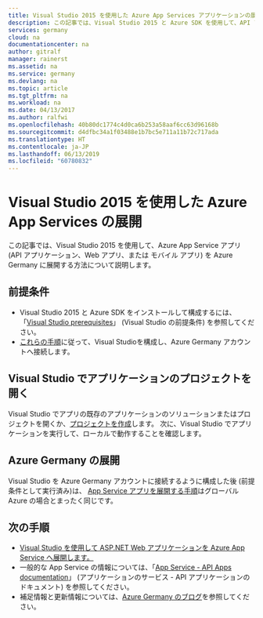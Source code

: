 ```yaml
---
title: Visual Studio 2015 を使用した Azure App Services アプリケーションの展開 | Microsoft Docs
description: この記事では、Visual Studio 2015 と Azure SDK を使用して、API アプリケーション、Web アプリ、または モバイル アプリを Azure Germany に展開する方法について説明します。
services: germany
cloud: na
documentationcenter: na
author: gitralf
manager: rainerst
ms.assetid: na
ms.service: germany
ms.devlang: na
ms.topic: article
ms.tgt_pltfrm: na
ms.workload: na
ms.date: 04/13/2017
ms.author: ralfwi
ms.openlocfilehash: 40b80dc1774c4d0ca6b253a58aaf6cc63d96168b
ms.sourcegitcommit: d4dfbc34a1f03488e1b7bc5e711a11b72c717ada
ms.translationtype: HT
ms.contentlocale: ja-JP
ms.lasthandoff: 06/13/2019
ms.locfileid: "60780832"
---
```

# <a name="deploy-an-azure-app-service-app-by-using-visual-studio-2015"></a>Visual Studio 2015 を使用した Azure App Services の展開
この記事では、Visual Studio 2015 を使用して、Azure App Service アプリ (API アプリケーション、Web アプリ、または モバイル アプリ) を Azure Germany に展開する方法について説明します。

## <a name="prerequisites"></a>前提条件
* Visual Studio 2015 と Azure SDK をインストールして構成するには、「[Visual Studio prerequisites](../app-service/app-service-web-get-started-dotnet.md#prerequisites)」 (Visual Studio の前提条件) を参照してください。
* [これらの手順](./germany-get-started-connect-with-vs.md)に従って、Visual Studioを構成し、Azure Germany アカウントへ接続します。 

## <a name="open-an-app-project-in-visual-studio"></a>Visual Studio でアプリケーションのプロジェクトを開く
Visual Studio でアプリの既存のアプリケーションのソリューションまたはプロジェクトを開くか、[プロジェクトを作成](../app-service/app-service-web-get-started-dotnet-framework.md#create-and-publish-the-web-app)します。 次に、Visual Studio でアプリケーションを実行して、ローカルで動作することを確認します。

## <a name="deploy-to-azure-germany"></a>Azure Germany の展開
Visual Studio を Azure Germany アカウントに接続するように構成した後 (前提条件として実行済み)は、 [App Service アプリを展開する手順](../app-service/app-service-web-get-started-dotnet.md)はグローバル Azure の場合とまったく同じです。

## <a name="next-steps"></a>次の手順
* [Visual Studio を使用して ASP.NET Web アプリケーションを Azure App Service へ展開します。](../app-service/app-service-web-get-started-dotnet.md)
* 一般的な App Service の情報については、「[App Service - API Apps documentation](../app-service/index.yml)」 (アプリケーションのサービス - API アプリケーションのドキュメント) を参照してください。
* 補足情報と更新情報については、[Azure Germany のブログ](https://blogs.msdn.microsoft.com/azuregermany/)を参照してください。
